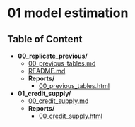 
# 01 model estimation



## Table of Content

 - **00_replicate_previous/**
   - [00_previous_tables.md](https://github.com/thomaspernet/pollution_credit_constraint/tree/master/02_data_analysis/01_model_estimation/00_replicate_previous/00_previous_tables.md)
   - [README.md](https://github.com/thomaspernet/pollution_credit_constraint/tree/master/02_data_analysis/01_model_estimation/00_replicate_previous/README.md)
   - **Reports/**
     - [00_previous_tables.html](https://htmlpreview.github.io/?https://github.com/thomaspernet/pollution_credit_constraint/blob/master/02_data_analysis/01_model_estimation/00_replicate_previous/Reports/00_previous_tables.html)
 - **01_credit_supply/**
   - [00_credit_supply.md](https://github.com/thomaspernet/pollution_credit_constraint/tree/master/02_data_analysis/01_model_estimation/01_credit_supply/00_credit_supply.md)
   - **Reports/**
     - [00_credit_supply.html](https://htmlpreview.github.io/?https://github.com/thomaspernet/pollution_credit_constraint/blob/master/02_data_analysis/01_model_estimation/01_credit_supply/Reports/00_credit_supply.html)
